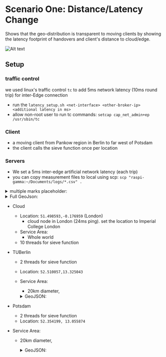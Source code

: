 # Scenario One: Distance/Latency Change

Shows that the geo-distribution is transparent to moving clients by showing the latency footprint of handovers and client's distance to cloud/edge.

![Alt text](client-and-serviceares.png)
## Setup

### traffic control
we used linux's traffic control `tc` to add 5ms network latency (10ms round trip) for inter-Edge connection  
- run the `latency_setup.sh <net-interface> <other-broker-ip> <additional latency in ms>` 
- allow non-root user to run tc commands: `setcap cap_net_admin+ep /usr/sbin/tc`

### Client
- a moving client from Pankow region in Berlin to far west of Potsdam
- the client calls the sieve function once per location
### Servers
- We set a 5ms inter-edge artificial network latency (each trip)
- you can copy measurement files to local using scp: `scp "raspi-gamma:~/Documents/logs/*.csv" .`
 <details>
     <summary>multiple marks placeholder:</summary>  

  ```json
  {
    "type": "FeatureCollection",
    "features": [
  
      
    ]
  }
  ```
  </details>

  <details>
      <summary>Full GeoJson:</summary>

  ```json
  {
  "type": "FeatureCollection",
  "features": [
    {
      "type": "Feature",
      "geometry": {
        "type": "Polygon",
        "coordinates": [
          [
            [
              13.235211471588048,
              52.354464419905504
            ],
            [
              13.414874528411953,
              52.354464419905504
            ],
            [
              13.504706056823904,
              52.510057
            ],
            [
              13.414874528411953,
              52.6656495800945
            ],
            [
              13.235211471588048,
              52.6656495800945
            ],
            [
              13.145379943176097,
              52.510057
            ],
            [
              13.235211471588048,
              52.354464419905504
            ]
          ]
        ]
      },
      "properties": {
        "ccid": {
          "q": 0,
          "r": 0,
          "s": 0
        },
        "centroid": {
          "longitude": 13.325043,
          "latitude": 52.510057
        },
        "circumradius": 20000,
        "inradius": 17320.508075688773,
        "name": "TUB Node"
      },
      "id": 0
    },
    {
      "type": "Feature",
      "geometry": {
        "type": "Polygon",
        "coordinates": [
          [
            [
              12.966042471588047,
              52.1986064199055
            ],
            [
              13.145705528411952,
              52.1986064199055
            ],
            [
              13.235537056823903,
              52.354199
            ],
            [
              13.145705528411952,
              52.5097915800945
            ],
            [
              12.966042471588047,
              52.5097915800945
            ],
            [
              12.876210943176096,
              52.354199
            ],
            [
              12.966042471588047,
              52.1986064199055
            ]
          ]
        ]
      },
      "properties": {
        "ccid": "[object Object]",
        "centroid": {
          "longitude": 13.055874,
          "latitude": 52.354199
        },
        "circumradius": 20000,
        "inradius": 17320.508075688773,
        "name": "Potsdam Node"
      }
    },
    {
      "type": "Feature",
      "properties": {
        "name": "Pankow"
      },
      "geometry": {
        "coordinates": [
          13.402634,
          52.565708
        ],
        "type": "Point"
      }
    },
    {
      "type": "Feature",
      "properties": {
        "name": "Wedding"
      },
      "geometry": {
        "coordinates": [
          13.342552,
          52.54901
        ],
        "type": "Point"
      },
      "id": 1
    },
    {
      "type": "Feature",
      "properties": {
        "name": "Charlottenburg Palace"
      },
      "geometry": {
        "coordinates": [
          13.294315,
          52.520713
        ],
        "type": "Point"
      }
    },
    {
      "type": "Feature",
      "properties": {
        "name": "Grunewald"
      },
      "geometry": {
        "coordinates": [
          13.254318,
          52.488634
        ],
        "type": "Point"
      }
    },
    {
      "type": "Feature",
      "properties": {
        "name": "Steglitz"
      },
      "geometry": {
        "coordinates": [
          13.316116,
          52.452871
        ],
        "type": "Point"
      }
    },
    {
      "type": "Feature",
      "properties": {
        "name": "Zehlendorf"
      },
      "geometry": {
        "coordinates": [
          13.260326,
          52.435607
        ],
        "type": "Point"
      }
    },
    {
      "type": "Feature",
      "properties": {
        "name": "Kleinmachnow"
      },
      "geometry": {
        "coordinates": [
          13.20694,
          52.414566
        ],
        "type": "Point"
      },
      "id": 8
    },
    {
      "type": "Feature",
      "properties": {
        "name": "Duppeler Forst"
      },
      "geometry": {
        "coordinates": [
          13.157158,
          52.40179
        ],
        "type": "Point"
      }
    },
    {
      "type": "Feature",
      "properties": {
        "name": "Babelsberg"
      },
      "geometry": {
        "coordinates": [
          13.09227,
          52.403885
        ],
        "type": "Point"
      }
    },
    {
      "type": "Feature",
      "properties": {
        "name": "Bornim"
      },
      "geometry": {
        "coordinates": [
          13.016739,
          52.423779
        ],
        "type": "Point"
      }
    },
    {
      "type": "Feature",
      "properties": {
        "name": "Fahrland"
      },
      "geometry": {
        "coordinates": [
          13.002663,
          52.469188
        ],
        "type": "Point"
      }
    },
    {
      "type": "Feature",
      "properties": {
        "name": "Fahrland"
      },
      "geometry": {
        "coordinates": [
          13.002663,
          52.469188
        ],
        "type": "Point"
      }
    },
    {
      "type": "Feature",
      "properties": {
        "name": "Ketzin"
      },
      "geometry": {
        "coordinates": [
          12.883873,
          52.479017
        ],
        "type": "Point"
      }
    },
    {
      "type": "Feature",
      "properties": {
        "name": "Havel"
      },
      "geometry": {
        "coordinates": [
          12.811737,
          52.477408
        ],
        "type": "Point"
      }
    },
    {
      "type": "Feature",
      "properties": {
        "name": "Havel2"
      },
      "geometry": {
        "coordinates": [
          12.740869,
          52.462820
        ],
        "type": "Point"
      }
    },
    {
      "type": "Feature",
      "properties": {
        "ccid": "",
        "name": "Havel3"
      },
      "geometry": {
        "coordinates": [
          12.691420,
          52.448292
        ],
        "type": "Point"
      }
    }
  ]
}
  ```
  </details>

- Cloud
  - Location: `51.498593,-0.176959` (London)
    - cloud node in London (24ms ping). set the location to Imperial College London
  - Service Area:
    - Whole world
  - 10 threads for sieve function
- TUBerlin
  - 2 threads for sieve function
  - Location: `52.510057,13.325043`
  - Service Area: 
    - 20km diameter,
    <details>
    <summary>GeoJSON:</summary> 
    
    ```JSON 
    {
      "type": "Feature",
      "geometry": {
        "type": "Polygon",
        "coordinates": [
          [
            [
              13.235211471588048,
              52.354464419905504
            ],
            [
              13.414874528411953,
              52.354464419905504
            ],
            [
              13.504706056823904,
              52.510057
            ],
            [
              13.414874528411953,
              52.6656495800945
            ],
            [
              13.235211471588048,
              52.6656495800945
            ],
            [
              13.145379943176097,
              52.510057
            ],
            [
              13.235211471588048,
              52.354464419905504
            ]
          ]
        ]
      },
      "properties": {
        "ccid": {
          "q": 0,
          "r": 0,
          "s": 0
        },
        "centroid": {
          "longitude": 13.325043,
          "latitude": 52.510057
        },
        "circumradius": 20000,
        "inradius": 17320.508075688773
      }
    }
    ```
    </details>
  
- Potsdam
  - 2 threads for sieve function
  - Location: `52.354199, 13.055874`
- Service Area: 
  - 20km diameter,
    <details>
      <summary>GeoJSON:</summary> 
    
    ```JSON
            {
            "type": "Feature",
            "geometry": {
                "type": "Polygon",
                "coordinates": [
                    [
                        [
                            12.966042471588047,
                            52.1986064199055
                        ],
                        [
                            13.145705528411952,
                            52.1986064199055
                        ],
                        [
                            13.235537056823903,
                            52.354199
                        ],
                        [
                            13.145705528411952,
                            52.5097915800945
                        ],
                        [
                            12.966042471588047,
                            52.5097915800945
                        ],
                        [
                            12.876210943176096,
                            52.354199
                        ],
                        [
                            12.966042471588047,
                            52.1986064199055
                        ]
                    ]
                ]
            },
            "properties": {
                  "ccid": {
                      "q": 0,
                      "r": 0,
                      "s": 0
                  },
                  "centroid": {
                      "longitude": 13.055874,
                      "latitude": 52.354199
                  },
                  "circumradius": 20000.0,
                  "inradius": 17320.508075688773
              }
          }
      ```
  </details>

##